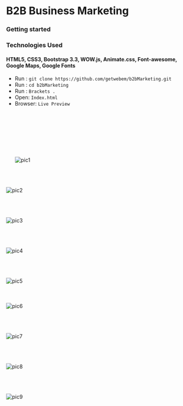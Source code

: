 # B2B Business Marketing
### **Getting started**
### Technologies Used
#### HTML5, CSS3, Bootstrap 3.3, WOW.js, Animate.css, Font-awesome, Google Maps, Google Fonts
 - Run :  `git clone https://github.com/getwebem/b2bMarketing.git`
 - Run :  `cd b2bMarketing`
 - Run :  `Brackets .`
 - Open:  `Index.html`
 - Browser:  `Live Preview`  
 <br/><br/>
<br/><br/>
<br/><br/>
<br/><br/>
![pic1](https://raw.githubusercontent.com/getwebem/README/master/b2bMarketing/Screen%20Shot%202017-05-02%20at%2013.06.05.png)
<br/><br/>

<br/><br/>
![pic2](https://raw.githubusercontent.com/getwebem/README/master/b2bMarketing/Screen%20Shot%202017-05-02%20at%2013.06.14.png)
<br/><br/>

<br/><br/>
![pic3](https://raw.githubusercontent.com/getwebem/README/master/b2bMarketing/Screen%20Shot%202017-05-02%20at%2013.06.18.png)
<br/><br/>

<br/><br/>
![pic4](https://raw.githubusercontent.com/getwebem/README/master/b2bMarketing/Screen%20Shot%202017-05-02%20at%2013.11.42.png)
<br/><br/>

<br/><br/>
![pic5](https://raw.githubusercontent.com/getwebem/README/master/b2bMarketing/Screen%20Shot%202017-05-02%20at%2013.11.51.png)
<br/><br/>
<br/><br/>
![pic6](https://raw.githubusercontent.com/getwebem/README/master/b2bMarketing/Screen%20Shot%202017-05-02%20at%2013.12.02.png)
<br/><br/>

<br/><br/>
![pic7](https://raw.githubusercontent.com/getwebem/README/master/b2bMarketing/Screen%20Shot%202017-05-02%20at%2013.14.39.png)
<br/><br/>

<br/><br/>
![pic8](https://raw.githubusercontent.com/getwebem/README/master/b2bMarketing/Screen%20Shot%202017-05-02%20at%2013.14.48.png)
<br/><br/>

<br/><br/>
![pic9](https://raw.githubusercontent.com/getwebem/README/master/b2bMarketing/Screen%20Shot%202017-05-02%20at%2013.16.21.png)
<br/><br/>
